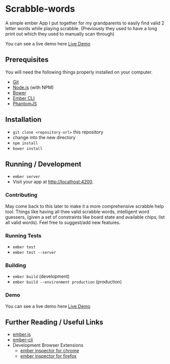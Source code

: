 # Scrabble-words

A simple  ember App I put together for my grandparents to easily find valid 2 letter words while playing scrabble.
{Previously they used to have a long print out which they used to manually scan through)

You can see a live demo here [Live Demo](http://thuttu-thata.surge.sh/)

## Prerequisites

You will need the following things properly installed on your computer.

* [Git](http://git-scm.com/)
* [Node.js](http://nodejs.org/) (with NPM)
* [Bower](http://bower.io/)
* [Ember CLI](http://www.ember-cli.com/)
* [PhantomJS](http://phantomjs.org/)

## Installation

* `git clone <repository-url>` this repository
* change into the new directory
* `npm install`
* `bower install`

## Running / Development

* `ember server`
* Visit your app at [http://localhost:4200](http://localhost:4200).

### Contributing

May come back to this later to make it a more comprehensive scrabble help tool. Things like having all thee valid scrabble words, intelligent word guessers, (given a set of constraints like board state and available chips, list all valid words). Feel free to suggest/add new features.

### Running Tests

* `ember test`
* `ember test --server`

### Building

* `ember build` (development)
* `ember build --environment production` (production)

### Demo

You can see a live demo here [Live Demo](http://thuttu-thata.surge.sh/)

## Further Reading / Useful Links

* [ember.js](http://emberjs.com/)
* [ember-cli](http://www.ember-cli.com/)
* Development Browser Extensions
  * [ember inspector for chrome](https://chrome.google.com/webstore/detail/ember-inspector/bmdblncegkenkacieihfhpjfppoconhi)
  * [ember inspector for firefox](https://addons.mozilla.org/en-US/firefox/addon/ember-inspector/)

